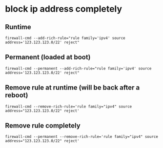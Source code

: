 # block ip address completely

## Runtime
`firewall-cmd --add-rich-rule="rule family='ipv4' source address='123.123.123.0/22' reject"`

## Permanent (loaded at boot)
`firewall-cmd --permanent --add-rich-rule="rule family='ipv4' source address='123.123.123.0/22' reject"`

## Remove rule at runtime (will be back after a reboot)
`firewall-cmd --remove-rich-rule='rule family="ipv4" source address="123.123.123.0/22" reject'`

## Remove rule completely
`firewall-cmd --permanent --remove-rich-rule='rule family="ipv4" source address="123.123.123.0/22" reject'`


